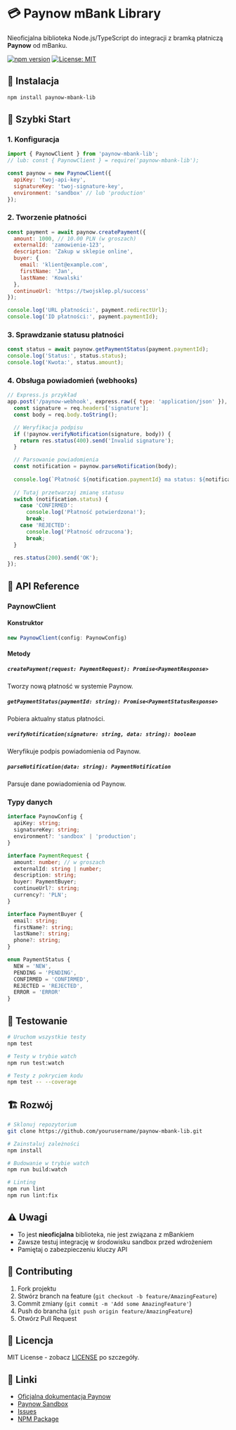 # 💳 Paynow mBank Library

Nieoficjalna biblioteka Node.js/TypeScript do integracji z bramką płatniczą **Paynow** od mBanku.

[![npm version](https://badge.fury.io/js/paynow-mbank-lib.svg)](https://www.npmjs.com/package/paynow-mbank-lib)
[![License: MIT](https://img.shields.io/badge/License-MIT-yellow.svg)](https://opensource.org/licenses/MIT)

## 🚀 Instalacja

```bash
npm install paynow-mbank-lib
```

## 📖 Szybki Start

### 1. Konfiguracja

```javascript
import { PaynowClient } from 'paynow-mbank-lib';
// lub: const { PaynowClient } = require('paynow-mbank-lib');

const paynow = new PaynowClient({
  apiKey: 'twoj-api-key',
  signatureKey: 'twoj-signature-key',
  environment: 'sandbox' // lub 'production'
});
```

### 2. Tworzenie płatności

```javascript
const payment = await paynow.createPayment({
  amount: 1000, // 10.00 PLN (w groszach)
  externalId: 'zamowienie-123',
  description: 'Zakup w sklepie online',
  buyer: {
    email: 'klient@example.com',
    firstName: 'Jan',
    lastName: 'Kowalski'
  },
  continueUrl: 'https://twojsklep.pl/success'
});

console.log('URL płatności:', payment.redirectUrl);
console.log('ID płatności:', payment.paymentId);
```

### 3. Sprawdzanie statusu płatności

```javascript
const status = await paynow.getPaymentStatus(payment.paymentId);
console.log('Status:', status.status);
console.log('Kwota:', status.amount);
```

### 4. Obsługa powiadomień (webhooks)

```javascript
// Express.js przykład
app.post('/paynow-webhook', express.raw({ type: 'application/json' }), (req, res) => {
  const signature = req.headers['signature'];
  const body = req.body.toString();

  // Weryfikacja podpisu
  if (!paynow.verifyNotification(signature, body)) {
    return res.status(400).send('Invalid signature');
  }

  // Parsowanie powiadomienia
  const notification = paynow.parseNotification(body);
  
  console.log(`Płatność ${notification.paymentId} ma status: ${notification.status}`);
  
  // Tutaj przetwarzaj zmianę statusu
  switch (notification.status) {
    case 'CONFIRMED':
      console.log('Płatność potwierdzona!');
      break;
    case 'REJECTED':
      console.log('Płatność odrzucona');
      break;
  }

  res.status(200).send('OK');
});
```

## 🔧 API Reference

### PaynowClient

#### Konstruktor
```typescript
new PaynowClient(config: PaynowConfig)
```

#### Metody

##### `createPayment(request: PaymentRequest): Promise<PaymentResponse>`
Tworzy nową płatność w systemie Paynow.

##### `getPaymentStatus(paymentId: string): Promise<PaymentStatusResponse>`
Pobiera aktualny status płatności.

##### `verifyNotification(signature: string, data: string): boolean`
Weryfikuje podpis powiadomienia od Paynow.

##### `parseNotification(data: string): PaymentNotification`
Parsuje dane powiadomienia od Paynow.

### Typy danych

```typescript
interface PaynowConfig {
  apiKey: string;
  signatureKey: string;
  environment?: 'sandbox' | 'production';
}

interface PaymentRequest {
  amount: number; // w groszach
  externalId: string | number;
  description: string;
  buyer: PaymentBuyer;
  continueUrl?: string;
  currency?: 'PLN';
}

interface PaymentBuyer {
  email: string;
  firstName?: string;
  lastName?: string;
  phone?: string;
}

enum PaymentStatus {
  NEW = 'NEW',
  PENDING = 'PENDING',
  CONFIRMED = 'CONFIRMED',
  REJECTED = 'REJECTED',
  ERROR = 'ERROR'
}
```

## 🧪 Testowanie

```bash
# Uruchom wszystkie testy
npm test

# Testy w trybie watch
npm run test:watch

# Testy z pokryciem kodu
npm test -- --coverage
```

## 🏗️ Rozwój

```bash
# Sklonuj repozytorium
git clone https://github.com/yourusername/paynow-mbank-lib.git

# Zainstaluj zależności
npm install

# Budowanie w trybie watch
npm run build:watch

# Linting
npm run lint
npm run lint:fix
```

## ⚠️ Uwagi

- To jest **nieoficjalna** biblioteka, nie jest związana z mBankiem
- Zawsze testuj integrację w środowisku sandbox przed wdrożeniem
- Pamiętaj o zabezpieczeniu kluczy API

## 🤝 Contributing

1. Fork projektu
2. Stwórz branch na feature (`git checkout -b feature/AmazingFeature`)
3. Commit zmiany (`git commit -m 'Add some AmazingFeature'`)
4. Push do brancha (`git push origin feature/AmazingFeature`)
5. Otwórz Pull Request

## 📄 Licencja

MIT License - zobacz [LICENSE](LICENSE) po szczegóły.

## 🔗 Linki

- [Oficjalna dokumentacja Paynow](https://docs.paynow.pl/)
- [Paynow Sandbox](https://panel.sandbox.paynow.pl/)
- [Issues](https://github.com/yourusername/paynow-mbank-lib/issues)
- [NPM Package](https://www.npmjs.com/package/paynow-mbank-lib)